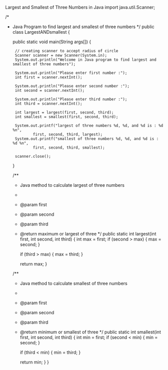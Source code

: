 Largest and Smallest of Three Numbers in Java
import java.util.Scanner;

/*
 * Java Program to find largest and smallest of three numbers
 */
public class LargestANDsmallest {

    public static void main(String args[]) {

        // creating scanner to accept radius of circle
        Scanner scanner = new Scanner(System.in);
        System.out.println("Welcome in Java program to find largest and smallest of three numbers");

        System.out.println("Please enter first number :");
        int first = scanner.nextInt();

        System.out.println("Please enter second number :");
        int second = scanner.nextInt();

        System.out.println("Please enter third number :");
        int third = scanner.nextInt();

        int largest = largest(first, second, third);
        int smallest = smallest(first, second, third);

        System.out.printf("largest of three numbers %d, %d, and %d is : %d %n",
                first, second, third, largest);
        System.out.printf("smallest of three numbers %d, %d, and %d is : %d %n",
                first, second, third, smallest);

        scanner.close();
    }

    /**
     * Java method to calculate largest of three numbers
     *
     * @param first
     * @param second
     * @param third
     * @return maximum or largest of three
     */
    public static int largest(int first, int second, int third) {
        int max = first;
        if (second > max) {
            max = second;
        }

        if (third > max) {
            max = third;
        }

        return max;
    }

    /**
     * Java method to calculate smallest of three numbers
     *
     * @param first
     * @param second
     * @param third
     * @return minimum or smallest of three
     */
    public static int smallest(int first, int second, int third) {
        int min = first;
        if (second < min) {
            min = second;
        }

        if (third < min) {
            min = third;
        }

        return min;
    }
}
